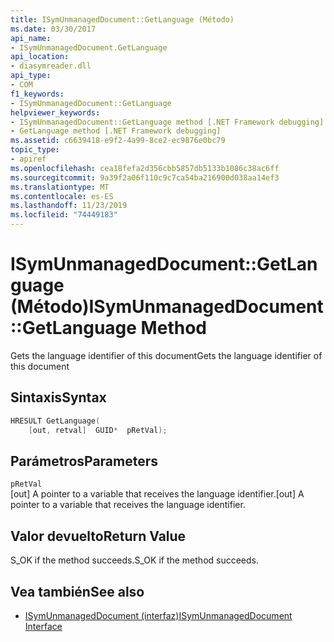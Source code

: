 ```yaml
---
title: ISymUnmanagedDocument::GetLanguage (Método)
ms.date: 03/30/2017
api_name:
- ISymUnmanagedDocument.GetLanguage
api_location:
- diasymreader.dll
api_type:
- COM
f1_keywords:
- ISymUnmanagedDocument::GetLanguage
helpviewer_keywords:
- ISymUnmanagedDocument::GetLanguage method [.NET Framework debugging]
- GetLanguage method [.NET Framework debugging]
ms.assetid: c6639418-e9f2-4a99-8ce2-ec9876e0bc79
topic_type:
- apiref
ms.openlocfilehash: cea18fefa2d356cbb5857db5133b1086c38ac6ff
ms.sourcegitcommit: 9a39f2a06f110c9c7ca54ba216900d038aa14ef3
ms.translationtype: MT
ms.contentlocale: es-ES
ms.lasthandoff: 11/23/2019
ms.locfileid: "74449183"
---
```

# <a name="isymunmanageddocumentgetlanguage-method"></a><span data-ttu-id="3b39f-102">ISymUnmanagedDocument::GetLanguage (Método)</span><span class="sxs-lookup"><span data-stu-id="3b39f-102">ISymUnmanagedDocument::GetLanguage Method</span></span>
<span data-ttu-id="3b39f-103">Gets the language identifier of this document</span><span class="sxs-lookup"><span data-stu-id="3b39f-103">Gets the language identifier of this document</span></span>  
  
## <a name="syntax"></a><span data-ttu-id="3b39f-104">Sintaxis</span><span class="sxs-lookup"><span data-stu-id="3b39f-104">Syntax</span></span>  
  
```cpp  
HRESULT GetLanguage(  
    [out, retval]  GUID*  pRetVal);  
```  
  
## <a name="parameters"></a><span data-ttu-id="3b39f-105">Parámetros</span><span class="sxs-lookup"><span data-stu-id="3b39f-105">Parameters</span></span>  
 `pRetVal`  
 <span data-ttu-id="3b39f-106">[out] A pointer to a variable that receives the language identifier.</span><span class="sxs-lookup"><span data-stu-id="3b39f-106">[out] A pointer to a variable that receives the language identifier.</span></span>  
  
## <a name="return-value"></a><span data-ttu-id="3b39f-107">Valor devuelto</span><span class="sxs-lookup"><span data-stu-id="3b39f-107">Return Value</span></span>  
 <span data-ttu-id="3b39f-108">S_OK if the method succeeds.</span><span class="sxs-lookup"><span data-stu-id="3b39f-108">S_OK if the method succeeds.</span></span>  
  
## <a name="see-also"></a><span data-ttu-id="3b39f-109">Vea también</span><span class="sxs-lookup"><span data-stu-id="3b39f-109">See also</span></span>

- [<span data-ttu-id="3b39f-110">ISymUnmanagedDocument (interfaz)</span><span class="sxs-lookup"><span data-stu-id="3b39f-110">ISymUnmanagedDocument Interface</span></span>](../../../../docs/framework/unmanaged-api/diagnostics/isymunmanageddocument-interface.md)
